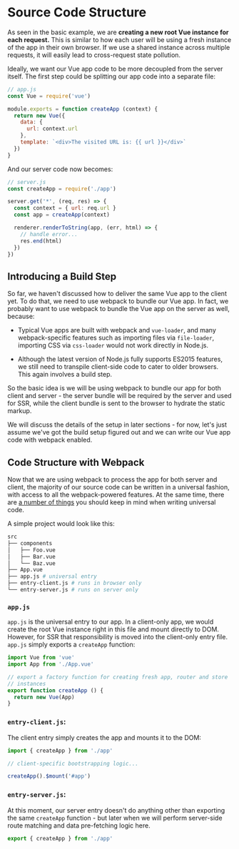 # Source Code Structure

As seen in the basic example, we are **creating a new root Vue instance for each request.** This is similar to how each user will be using a fresh instance of the app in their own browser. If we use a shared instance across multiple requests, it will easily lead to cross-request state pollution.

Ideally, we want our Vue app code to be more decoupled from the server itself. The first step could be splitting our app code into a separate file:

``` js
// app.js
const Vue = require('vue')

module.exports = function createApp (context) {
  return new Vue({
    data: {
      url: context.url
    },
    template: `<div>The visited URL is: {{ url }}</div>`
  })
}
```

And our server code now becomes:

``` js
// server.js
const createApp = require('./app')

server.get('*', (req, res) => {
  const context = { url: req.url }
  const app = createApp(context)

  renderer.renderToString(app, (err, html) => {
    // handle error...
    res.end(html)
  })
})
```

## Introducing a Build Step

So far, we haven't discussed how to deliver the same Vue app to the client yet. To do that, we need to use webpack to bundle our Vue app. In fact, we probably want to use webpack to bundle the Vue app on the server as well, because:

- Typical Vue apps are built with webpack and `vue-loader`, and many webpack-specific features such as importing files via `file-loader`, importing CSS via `css-loader` would not work directly in Node.js.

- Although the latest version of Node.js fully supports ES2015 features, we still need to transpile client-side code to cater to older browsers. This again involves a build step.

So the basic idea is we will be using webpack to bundle our app for both client and server - the server bundle will be required by the server and used for SSR, while the client bundle is sent to the browser to hydrate the static markup.

We will discuss the details of the setup in later sections - for now, let's just assume we've got the build setup figured out and we can write our Vue app code with webpack enabled.

## Code Structure with Webpack

Now that we are using webpack to process the app for both server and client, the majority of our source code can be written in a universal fashion, with access to all the webpack-powered features. At the same time, there are [a number of things](./universal.md) you should keep in mind when writing universal code.

A simple project would look like this:

``` bash
src
├── components
│   ├── Foo.vue
│   ├── Bar.vue
│   └── Baz.vue
├── App.vue
├── app.js # universal entry
├── entry-client.js # runs in browser only
└── entry-server.js # runs on server only
```

### `app.js`

`app.js` is the universal entry to our app. In a client-only app, we would create the root Vue instance right in this file and mount directly to DOM. However, for SSR that responsibility is moved into the client-only entry file. `app.js` simply exports a `createApp` function:

``` js
import Vue from 'vue'
import App from './App.vue'

// export a factory function for creating fresh app, router and store
// instances
export function createApp () {
  return new Vue(App)
}
```

### `entry-client.js`:

The client entry simply creates the app and mounts it to the DOM:

``` js
import { createApp } from './app'

// client-specific bootstrapping logic...

createApp().$mount('#app')
```

### `entry-server.js`:

At this moment, our server entry doesn't do anything other than exporting the same `createApp` function - but later when we will perform server-side route matching and data pre-fetching logic here.

``` js
export { createApp } from './app'
```
